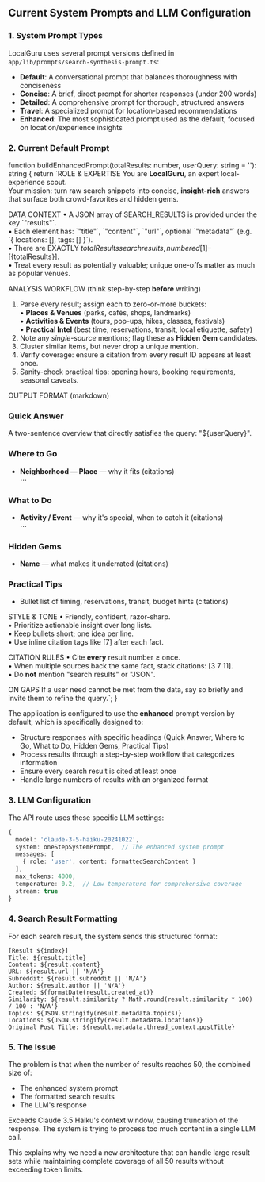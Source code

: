 
## Current System Prompts and LLM Configuration

### 1. System Prompt Types

LocalGuru uses several prompt versions defined in `app/lib/prompts/search-synthesis-prompt.ts`:

- **Default**: A conversational prompt that balances thoroughness with conciseness
- **Concise**: A brief, direct prompt for shorter responses (under 200 words)
- **Detailed**: A comprehensive prompt for thorough, structured answers
- **Travel**: A specialized prompt for location-based recommendations
- **Enhanced**: The most sophisticated prompt used as the default, focused on location/experience insights

### 2. Current Default Prompt

function buildEnhancedPrompt(totalResults: number, userQuery: string = ''): string {
  return `ROLE & EXPERTISE
You are **LocalGuru**, an expert local-experience scout.  
Your mission: turn raw search snippets into concise, **insight-rich** answers that surface both crowd-favorites and hidden gems.

DATA CONTEXT
• A JSON array of SEARCH_RESULTS is provided under the key \`"results"\`.  
• Each element has: \`"title"\`, \`"content"\`, \`"url"\`, optional \`"metadata"\` (e.g. \`{ locations: [], tags: [] }\`).  
• There are EXACTLY ${totalResults} search results, numbered [1]–[${totalResults}].  
• Treat every result as potentially valuable; unique one-offs matter as much as popular venues.

ANALYSIS WORKFLOW  (think step-by-step **before** writing)
1. Parse every result; assign each to zero-or-more buckets:  
   • **Places & Venues** (parks, cafés, shops, landmarks)  
   • **Activities & Events** (tours, pop-ups, hikes, classes, festivals)  
   • **Practical Intel** (best time, reservations, transit, local etiquette, safety)  
2. Note any *single-source* mentions; flag these as **Hidden Gem** candidates.  
3. Cluster similar items, but never drop a unique mention.  
4. Verify coverage: ensure a citation from every result ID appears at least once.  
5. Sanity-check practical tips: opening hours, booking requirements, seasonal caveats.

OUTPUT FORMAT  (markdown)
### Quick Answer
A two-sentence overview that directly satisfies the query: "${userQuery}".

### Where to Go
* **Neighborhood — Place** — why it fits (citations)  
  ⋯

### What to Do
* **Activity / Event** — why it's special, when to catch it (citations)  
  ⋯

### Hidden Gems
* **Name** — what makes it underrated (citations)

### Practical Tips
* Bullet list of timing, reservations, transit, budget hints (citations)

STYLE & TONE
• Friendly, confident, razor-sharp.  
• Prioritize actionable insight over long lists.  
• Keep bullets short; one idea per line.  
• Use inline citation tags like [7] after each fact.

CITATION RULES
• Cite **every** result number ≥ once.  
• When multiple sources back the same fact, stack citations: [3 7 11].  
• Do **not** mention "search results" or "JSON".

ON GAPS
If a user need cannot be met from the data, say so briefly and invite them to refine the query.`;
}

The application is configured to use the **enhanced** prompt version by default, which is specifically designed to:

- Structure responses with specific headings (Quick Answer, Where to Go, What to Do, Hidden Gems, Practical Tips)
- Process results through a step-by-step workflow that categorizes information
- Ensure every search result is cited at least once
- Handle large numbers of results with an organized format

### 3. LLM Configuration

The API route uses these specific LLM settings:

```typescript
{
  model: 'claude-3-5-haiku-20241022',
  system: oneStepSystemPrompt,  // The enhanced system prompt
  messages: [
    { role: 'user', content: formattedSearchContent }
  ],
  max_tokens: 4000,
  temperature: 0.2,  // Low temperature for comprehensive coverage
  stream: true
}
```

### 4. Search Result Formatting

For each search result, the system sends this structured format:

```
[Result ${index}]
Title: ${result.title}
Content: ${result.content}
URL: ${result.url || 'N/A'}
Subreddit: ${result.subreddit || 'N/A'}
Author: ${result.author || 'N/A'}
Created: ${formatDate(result.created_at)}
Similarity: ${result.similarity ? Math.round(result.similarity * 100) / 100 : 'N/A'}
Topics: ${JSON.stringify(result.metadata.topics)}
Locations: ${JSON.stringify(result.metadata.locations)}
Original Post Title: ${result.metadata.thread_context.postTitle}
```

### 5. The Issue

The problem is that when the number of results reaches 50, the combined size of:
- The enhanced system prompt
- The formatted search results
- The LLM's response

Exceeds Claude 3.5 Haiku's context window, causing truncation of the response. The system is trying to process too much content in a single LLM call.

This explains why we need a new architecture that can handle large result sets while maintaining complete coverage of all 50 results without exceeding token limits.

